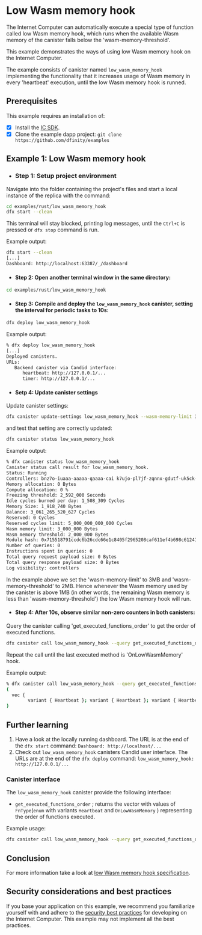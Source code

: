 # Low Wasm memory hook

The Internet Computer can automatically execute a special type of function called low Wasm memory hook, which runs when the available Wasm memory of the canister falls below the 'wasm-memory-threshold'.

This example demonstrates the ways of using low Wasm memory hook on the Internet Computer.

The example consists of canister named `low_wasm_memory_hook` implementing the functionality that it increases usage of Wasm memory in every 'heartbeat' execution, until the low Wasm memory hook is runned.

## Prerequisites
This example requires an installation of:

- [x] Install the [IC SDK](https://internetcomputer.org/docs/current/developer-docs/getting-started/install).
- [x] Clone the example dapp project: `git clone https://github.com/dfinity/examples`

## Example 1: Low Wasm memory hook

- ### Step 1: Setup project environment

Navigate into the folder containing the project's files and start a local instance of the replica with the command:

```sh
cd examples/rust/low_wasm_memory_hook
dfx start --clean
```

This terminal will stay blocked, printing log messages, until the `Ctrl+C` is pressed or `dfx stop` command is run.

Example output:

```sh
dfx start --clean
[...]
Dashboard: http://localhost:63387/_/dashboard
```

- #### Step 2: Open another terminal window in the same directory:

```sh
cd examples/rust/low_wasm_memory_hook
```

- #### Step 3: Compile and deploy the `low_wasm_memory_hook` canister, setting the interval for periodic tasks to 10s:

```sh
dfx deploy low_wasm_memory_hook
```

Example output:

```sh
% dfx deploy low_wasm_memory_hook
[...]
Deployed canisters.
URLs:
   Backend canister via Candid interface:
      heartbeat: http://127.0.0.1/...
      timer: http://127.0.0.1/...
```

- #### Setp 4: Update canister settings

Update canister settings:

```sh
dfx canister update-settings low_wasm_memory_hook --wasm-memory-limit 3000000 --wasm-memory-threshold 2000000
```

and test that setting are correctly updated:

```sh
dfx canister status low_wasm_memory_hook
```

Example output:

```sh
% dfx canister status low_wasm_memory_hook
Canister status call result for low_wasm_memory_hook.
Status: Running
Controllers: bnz7o-iuaaa-aaaaa-qaaaa-cai k7ujo-pl7jf-zqnnx-gdutf-uk5ck-4ngld-xq5hi-276ph-32z4y-ckaue-uae
Memory allocation: 0 Bytes
Compute allocation: 0 %
Freezing threshold: 2_592_000 Seconds
Idle cycles burned per day: 1_508_309 Cycles
Memory Size: 1_918_740 Bytes
Balance: 3_061_265_520_627 Cycles
Reserved: 0 Cycles
Reserved cycles limit: 5_000_000_000_000 Cycles
Wasm memory limit: 3_000_000 Bytes
Wasm memory threshold: 2_000_000 Bytes
Module hash: 0x715518791ccdc6b26cdc66e1c8405f2965208caf611ef4b698c612419dcbbf75
Number of queries: 0
Instructions spent in queries: 0
Total query request payload size: 0 Bytes
Total query response payload size: 0 Bytes
Log visibility: controllers
```


In the example above we set the 'wasm-memory-limit' to 3MB and 'wasm-memory-threshold' to 2MB. Hence whenever the Wasm memory
used by the canister is above 1MB (in other words, the remaining Wasm memory is less than 'wasm-memory-threshold') 
the low Wasm memory hook will run.



- #### Step 4: After 10s, observe similar non-zero counters in both canisters:

Query the canister calling 'get_executed_functions_order' to get the order of executed functions.

```sh
dfx canister call low_wasm_memory_hook --query get_executed_functions_order
```

Repeat the call until the last executed method is 'OnLowWasmMemory' hook.

Example output:

```sh
% dfx canister call low_wasm_memory_hook --query get_executed_functions_order
(
  vec { 
        variant { Heartbeat }; variant { Heartbeat }; variant { Heartbeat }; variant { Heartbeat }; variant { Heartbeat }; variant { Heartbeat }; variant { Heartbeat }; variant { Heartbeat }; variant { Heartbeat }; variant { Heartbeat }; variant { Heartbeat }; variant { Heartbeat }; variant { Heartbeat }; variant { Heartbeat }; variant { Heartbeat }; variant { Heartbeat }; variant { Heartbeat }; variant { Heartbeat }; variant { Heartbeat }; variant { Heartbeat }; variant { Heartbeat }; variant { Heartbeat }; variant { Heartbeat }; variant { Heartbeat }; variant { Heartbeat }; variant { Heartbeat }; variant { Heartbeat }; variant { Heartbeat }; variant { Heartbeat }; variant { Heartbeat }; variant { Heartbeat }; variant { Heartbeat }; variant { Heartbeat }; variant { Heartbeat }; variant { Heartbeat }; variant { Heartbeat }; variant { Heartbeat }; variant { Heartbeat }; variant { Heartbeat }; variant { Heartbeat }; variant { Heartbeat }; variant { Heartbeat }; variant { Heartbeat }; variant { Heartbeat }; variant { Heartbeat }; variant { Heartbeat }; variant { Heartbeat }; variant { Heartbeat }; variant { Heartbeat }; variant { Heartbeat }; variant { Heartbeat }; variant { Heartbeat }; variant { Heartbeat }; variant { Heartbeat }; variant { Heartbeat }; variant { Heartbeat }; variant { Heartbeat }; variant { Heartbeat }; variant { Heartbeat }; variant { Heartbeat }; variant { Heartbeat }; variant { Heartbeat }; variant { Heartbeat }; variant { Heartbeat }; variant { Heartbeat }; variant { Heartbeat }; variant { Heartbeat }; variant { Heartbeat }; variant { Heartbeat }; variant { Heartbeat }; variant { Heartbeat }; variant { Heartbeat }; variant { Heartbeat }; variant { Heartbeat }; variant { Heartbeat }; variant { Heartbeat }; variant { Heartbeat }; variant { Heartbeat }; variant { Heartbeat }; variant { Heartbeat }; variant { Heartbeat }; variant { Heartbeat }; variant { Heartbeat }; variant { Heartbeat }; variant { Heartbeat }; variant { Heartbeat }; variant { Heartbeat }; variant { Heartbeat }; variant { Heartbeat }; variant { Heartbeat }; variant { Heartbeat }; variant { Heartbeat }; variant { Heartbeat }; variant { Heartbeat }; variant { Heartbeat }; variant { Heartbeat }; variant { Heartbeat }; variant { Heartbeat }; variant { Heartbeat }; variant { Heartbeat }; variant { Heartbeat }; variant { Heartbeat }; variant { Heartbeat }; variant { Heartbeat }; variant { Heartbeat }; variant { Heartbeat }; variant { Heartbeat }; variant { Heartbeat }; variant { Heartbeat }; variant { Heartbeat }; variant { Heartbeat }; variant { Heartbeat }; variant { Heartbeat }; variant { Heartbeat }; variant { Heartbeat }; variant { Heartbeat }; variant { Heartbeat }; variant { Heartbeat }; variant { Heartbeat }; variant { Heartbeat }; variant { Heartbeat }; variant { Heartbeat }; variant { Heartbeat }; variant { Heartbeat }; variant { Heartbeat }; variant { Heartbeat }; variant { Heartbeat }; variant { Heartbeat }; variant { Heartbeat }; variant { OnLowWasmMemory };},
)
```

## Further learning

1. Have a look at the locally running dashboard. The URL is at the end of the `dfx start` command: `Dashboard: http://localhost/...`
2. Check out `low_wasm_memory_hook` canisters Candid user interface. The URLs are at the end of the `dfx deploy` command: `low_wasm_memory_hook: http://127.0.0.1/...`

### Canister interface

The `low_wasm_memory_hook` canister provide the following interface:

* `get_executed_functions_order` ; returns the vector with values of `FnType`(`enum` with variants `Heartbeat` and `OnLowWasmMemory` ) representing the order of functions executed.

Example usage:

```sh
dfx canister call low_wasm_memory_hook --query get_executed_functions_order
```

## Conclusion

For more information take a look at [low Wasm memory hook specification](https://internetcomputer.org/docs/references/ic-interface-spec#on-low-wasm-memory).

## Security considerations and best practices

If you base your application on this example, we recommend you familiarize yourself with and adhere to the [security best practices](https://internetcomputer.org/docs/current/references/security/) for developing on the Internet Computer. This example may not implement all the best practices.

